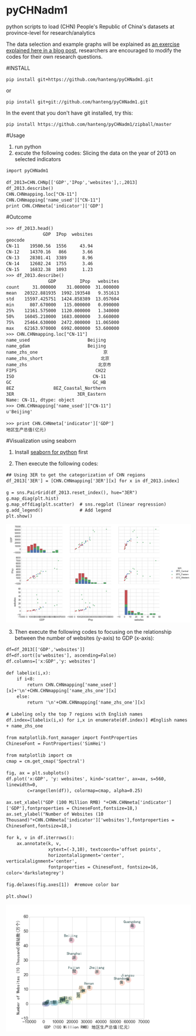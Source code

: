 pyCHNadm1
=============

python scripts to load (CHN) People's Republic of China's datasets at province-level for research/analytics

The data selection and example graphs will be explained as [an exercise explained here in a blog post](http://people.oii.ox.ac.uk/hanteng/to.be.determined), researchers are encouraged to modify the codes for their own research questions.


#INSTALL

	pip install git+https://github.com/hanteng/pyCHNadm1.git

or

	pip install git+git://github.com/hanteng/pyCHNadm1.git


In the event that you don't have git installed, try this:

	pip install https://github.com/hanteng/pyCHNadm1/zipball/master


#Usage
1. run python
2. excute the following codes: Slicing the data on the year of 2013 on selected indicators
```
import pyCHNadm1

df_2013=CHN.CHNp[['GDP','IPop','websites'],:,2013]
df_2013.describe()
CHN.CHNmapping.loc["CN-11"]
CHN.CHNmapping['name_used']["CN-11"]
print CHN.CHNmeta['indicator']['GDP']

```

#Outcome
```
>>> df_2013.head()
              GDP  IPop  websites
geocode                          
CN-11    19500.56  1556     43.94
CN-12    14370.16   866      3.66
CN-13    28301.41  3389      8.96
CN-14    12602.24  1755      3.46
CN-15    16832.38  1093      1.23
>>> df_2013.describe()
                GDP         IPop   websites
count     31.000000    31.000000  31.000000
mean   20322.881935  1992.193548   9.351613
std    15597.425751  1424.858389  13.057604
min      807.670000   115.000000   0.090000
25%    12161.575000  1120.000000   1.340000
50%    16045.210000  1683.000000   3.660000
75%    25464.630000  2472.000000  11.065000
max    62163.970000  6992.000000  53.600000
>>> CHN.CHNmapping.loc["CN-11"]
name_used                      Beijing
name_gdam                      Beijing
name_zhs_one                         京
name_zhs_short                      北京
name_zhs                           北京市
FIPS                              CH22
ISO                              CN-11
GC                               GC_HB
8EZ               8EZ_Coastal_Northern
3ER                        3ER_Eastern
Name: CN-11, dtype: object
>>> CHN.CHNmapping['name_used']["CN-11"]
u'Beijing'

>>> print CHN.CHNmeta['indicator']['GDP']
地区生产总值(亿元)
```

#Visualization using seaborn
1. Install [seaborn for python](http://stanford.edu/~mwaskom/software/seaborn/) first

2. Then execute the following codes:

```
## Using 3ER to get the categorization of CHN regions
df_2013['3ER'] = [CHN.CHNmapping['3ER'][x] for x in df_2013.index]

g = sns.PairGrid(df_2013.reset_index(), hue="3ER")
g.map_diag(plt.hist)
g.map_offdiag(plt.scatter)  # sns.regplot (linear regression)
g.add_legend()              # Add legend
plt.show()

```
![Using PairGrid to explore the relationship between three selected indicators](CHN_PairGrid_GDP_IPop_websites.png)

3. Then execute the following codes to focusing on the relationship between the number of websites (y-axis) to GDP (x-axis):

```
df=df_2013[['GDP','websites']]
df=df.sort([u'websites'], ascending=False)
df.columns=['x:GDP','y: websites']

def labelix(i,x):
    if i<8:
        return CHN.CHNmapping['name_used'][x]+'\n'+CHN.CHNmapping['name_zhs_one'][x]
    else:
        return '\n'+CHN.CHNmapping['name_zhs_one'][x]

# Labeling only the top 7 regions with English names
df.index=[labelix(i,x) for i,x in enumerate(df.index)] #English names + name_zhs_one

from matplotlib.font_manager import FontProperties
ChineseFont = FontProperties('SimHei')

from matplotlib import cm
cmap = cm.get_cmap('Spectral')

fig, ax = plt.subplots()
df.plot('x:GDP', 'y: websites', kind='scatter', ax=ax, s=560, linewidth=0, 
        c=range(len(df)), colormap=cmap, alpha=0.25)

ax.set_xlabel("GDP (100 Million RMB) "+CHN.CHNmeta['indicator']['GDP'],fontproperties = ChineseFont,fontsize=18,)
ax.set_ylabel("Number of Websites (10 Thousand)"+CHN.CHNmeta['indicator']['websites'],fontproperties = ChineseFont,fontsize=18,)

for k, v in df.iterrows():
    ax.annotate(k, v,
                xytext=(-3,10), textcoords='offset points',
                horizontalalignment='center', verticalalignment='center',
                fontproperties = ChineseFont, fontsize=16, color='darkslategrey')

fig.delaxes(fig.axes[1])  #remove color bar

plt.show()

```
![Using X-Y scatter plot to explore the relationship between the number of Websites and the size of Economy](CHN_Websites_GDP.png)

